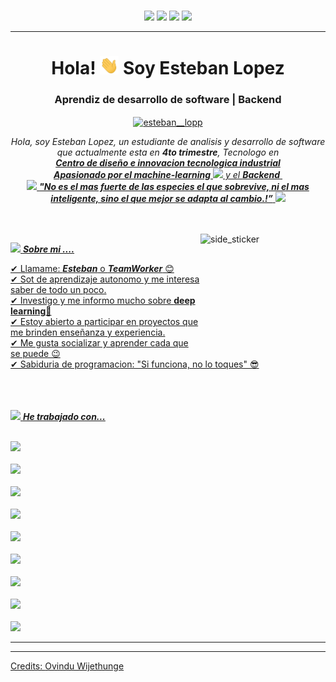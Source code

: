 
<br>


 <p align="center">
<img src="https://img.shields.io/badge/Edad-19-blue" />
  <img src="https://img.shields.io/badge/Interes-Machine%20Learning-brightgreen" />
  <img src="https://img.shields.io/badge/Pais-Colombia-success" />
  <img src="https://img.shields.io/badge/Idioma-Español-brightgreen" />
</p>
<hr>
<h1 align="center">Hola! <img src="https://raw.githubusercontent.com/ABSphreak/ABSphreak/master/gifs/Hi.gif" width="30px"> Soy Esteban Lopez </h1>
<h3 align="center">Aprendiz de desarrollo de software | Backend </h3>
<p align="center">
<a href="https://www.instagram.com/esteban__lopp?igsh=ZjF5Zm91NTE3bzQ4&utm_source=qr" target="blank"><img align="center" src="http://www.w3.org/2000/svg" alt="esteban__lopp" height="30" width="40" /></a>
</p>
</p>



<p align="center">
  <em>
    Hola, soy Esteban Lopez, un estudiante de analisis y desarrollo de software que actualmente esta en <b>4to trimestre</b>, Tecnologo en <br>
    <a href=https://senarisaraldadosquebradas.blogspot.com"> <b>Centro de diseño e innovacion tecnologica industrial</b> <br>
    <b>Apasionado por el machine-learning</b> <img src="https://github.com/TheDudeThatCode/TheDudeThatCode/blob/master/Assets/Developer.gif" width="30px"> y el <b>Backend</b>&nbsp;
  </em> 
  <br>
  <img src="https://media.giphy.com/media/gH3LO09IOiZIqePwv9/giphy.gif" width="50" /> <b><i align="center">"No es el mas fuerte de las especies el que sobrevive, ni el mas inteligente, sino el que mejor se adapta al cambio.!”</i></b> <img src="https://media.giphy.com/media/qjqUcgIyRjsl2/giphy.gif" width="50" />
</p>
<br><br>
<img align="right" width=200px height=200px alt="side_sticker" src="https://media.giphy.com/media/TEnXkcsHrP4YedChhA/giphy.gif" />

<img src="https://media.giphy.com/media/iY8CRBdQXODJSCERIr/giphy.gif" width="30px">&nbsp;***Sobre mi ....***

✔ Llamame: ***Esteban*** o ***TeamWorker*** 😊 <br>
✔ Sot de aprendizaje autonomo y me interesa saber de todo un poco.<br>
✔ Investigo y me informo mucho sobre **deep learning**🥰<br>
✔ Estoy abierto a participar en proyectos que me brinden enseñanza y experiencia.<br>
✔ Me gusta socializar y aprender cada que se puede 😉<br>
✔ Sabiduria de programacion: "Si funciona, no lo toques" 😎<br><br><br><br>
 

<img src="https://media.giphy.com/media/iY8CRBdQXODJSCERIr/giphy.gif" width="30px">&nbsp;***He trabajado con...***
<p align="left">
  
  <code> <img height="50" src="https://cdn.jsdelivr.net/gh/devicons/devicon@latest/icons/python/python-original-wordmark.svg" /> </code>
  <code> <img height="50" src="https://www.vectorlogo.zone/logos/java/java-ar21.svg"> </code>
  <code> <img height="50" src="https://www.vectorlogo.zone/logos/w3_html5/w3_html5-ar21.svg"> </code>
  <code> <img height="50" src="https://www.vectorlogo.zone/logos/mysql/mysql-ar21.svg"> </code>
  <code> <img height="50" src="https://www.vectorlogo.zone/logos/sqlite/sqlite-ar21.svg"> </code>
  <code> <img height="50" src="https://www.vectorlogo.zone/logos/numpy/numpy-ar21.svg"> </code>
  <code> <img height="50" src="https://www.vectorlogo.zone/logos/javascript/javascript-ar21.svg"> </code>
  <code> <img height="50" src="https://www.vectorlogo.zone/logos/netlifyapp_watercss/netlifyapp_watercss-ar21.svg"> </code> 
  <code> <img height="50" src="https://www.vectorlogo.zone/logos/tensorflow/tensorflow-ar21.svg"> </code>
  <hr>

-----
Credits: [Ovindu Wijethunge](https://github.com/OvinduWijethunge)






